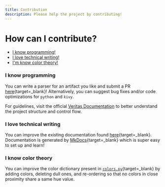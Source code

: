 ```yaml
---
title: Contribution
description: Please help the project by contributing!
---
```


# How can I contribute?
* [I know programming!](https://nisargsuthar.github.io/VeritasDocs/Contribution/#i-know-programming)
* [I love technical writing!](https://nisargsuthar.github.io/VeritasDocs/Contribution/#i-love-technical-writing)
* [I'm know color theory!](https://nisargsuthar.github.io/VeritasDocs/Contribution/#i-know-color-theory)

### I know programming
You can write a parser for an artifact you like and submit a PR [here](https://github.com/nisargsuthar/Veritas){target=_blank}!
Alternatively, you can suggest bug fixes and/or code optimizations for `python` and `kivy`.

For guidelines, visit the official [Veritas Documentation](https://nisargsuthar.github.io/VeritasDocs/Flow/) to better understand the project structure and control flow.

### I love technical writing
You can improve the existing documentation found [here](https://github.com/nisargsuthar/VeritasDocs){target=_blank}.
Documentation is generated by [MkDocs](https://www.mkdocs.org/){target=_blank} which is super easy to set up and learn!

### I know color theory
You can improve the color dictionary present in [`colors.py`](https://github.com/nisargsuthar/Veritas/blob/main/colors.py){target=_blank} by adding colors, deleting dull ones, and re-ordering so that no colors in close proximity share a same hue value.